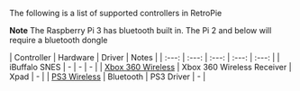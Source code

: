 The following is a list of supported controllers in RetroPie

**Note** The Raspberry Pi 3 has bluetooth built in. The Pi 2 and below will require a bluetooth dongle

| Controller | Hardware | Driver | Notes |
| :---: | :---: | :---: | :---: | :---: |
| iBuffalo SNES | - | - | - |
| [Xbox 360 Wireless](Xbox-360-Controller) | Xbox 360 Wireless Receiver | Xpad | - |
| [PS3 Wireless](PS3-Controller) | Bluetooth | PS3 Driver | - |